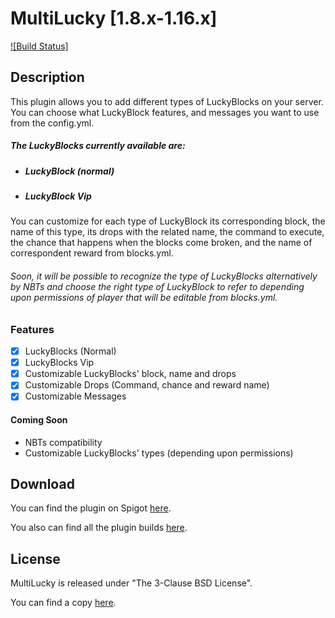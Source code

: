 # MultiLucky [1.8.x-1.16.x]
[![Build Status]](https://multicoredev.it/buildStatus/icon?job=MultiLucky)

## Description

This plugin allows you to add different types of LuckyBlocks on your server.
You can choose what LuckyBlock features, and messages you want to use from the config.yml.

##### The LuckyBlocks currently available are:
- ##### LuckyBlock (normal)
- ##### LuckyBlock Vip

You can customize for each type of LuckyBlock its corresponding block, the name of this type, its drops with the related name, the command to execute, the chance that happens when the blocks come broken, and the name of correspondent reward from blocks.yml.

###### Soon, it will be possible to recognize the type of LuckyBlocks alternatively by NBTs and choose the right type of LuckyBlock to refer to depending upon permissions of player that will be editable from blocks.yml.

### Features

- [x] LuckyBlocks (Normal)
- [x] LuckyBlocks Vip
- [x] Customizable LuckyBlocks' block, name and drops
- [x] Customizable Drops (Command, chance and reward name)
- [x] Customizable Messages

#### Coming Soon

- NBTs compatibility
- Customizable LuckyBlocks' types (depending upon permissions)

## Download
You can find the plugin on Spigot [here]().

You also can find all the plugin builds [here](https://multicoredev.it/job/MultiLucky/).

## License
MultiLucky is released under "The 3-Clause BSD License". 

You can find a copy [here](https://github.com/MultiCoreNetwork/MultiLucky/blob/master/LICENSE).
